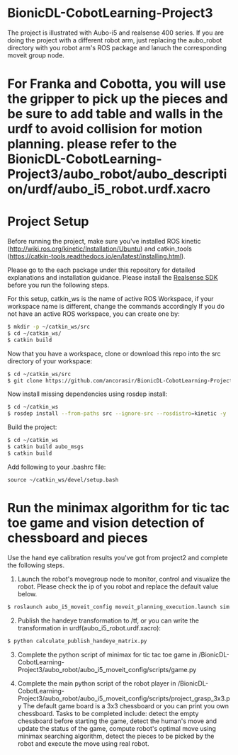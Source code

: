# BionicDL-CobotLearning-Project3
The project is illustrated with Aubo-i5 and realsense 400 series. If you are doing the project with a different robot arm, just replacing the aubo_robot directory with you robot arm's ROS package and lanuch the corresponding moveit group node.

# For Franka and Cobotta, you will use the gripper to pick up the pieces and be sure to add table and walls in the urdf to avoid collision for motion planning. please refer to the BionicDL-CobotLearning-Project3/aubo_robot/aubo_description/urdf/aubo_i5_robot.urdf.xacro

# Project Setup
Before running the project, make sure you've installed ROS kinetic (http://wiki.ros.org/kinetic/Installation/Ubuntu) and catkin_tools (https://catkin-tools.readthedocs.io/en/latest/installing.html).

Please go to the each package under this repository for detailed explanations and installation guidance. Please install the [Realsense SDK](https://realsense.intel.com/sdk-2/#install) before you run the following steps.

For this setup, catkin_ws is the name of active ROS Workspace, if your workspace name is different, change the commands accordingly
If you do not have an active ROS workspace, you can create one by:
```sh
$ mkdir -p ~/catkin_ws/src
$ cd ~/catkin_ws/
$ catkin build
```

Now that you have a workspace, clone or download this repo into the src directory of your workspace:
```sh
$ cd ~/catkin_ws/src
$ git clone https://github.com/ancorasir/BionicDL-CobotLearning-Project3.git
```

Now install missing dependencies using rosdep install:
```sh
$ cd ~/catkin_ws
$ rosdep install --from-paths src --ignore-src --rosdistro=kinetic -y
```

Build the project:
```sh
$ cd ~/catkin_ws
$ catkin build aubo_msgs
$ catkin build
```

Add following to your .bashrc file:
```
source ~/catkin_ws/devel/setup.bash
```

# Run the minimax algorithm for tic tac toe game and vision detection of chessboard and pieces
Use the hand eye calibration results you've got from project2 and complete the following steps.
1. Launch the robot's movegroup node to monitor, control and visualize the robot. Please check the ip of you robot and replace the default value below.
```sh
$ roslaunch aubo_i5_moveit_config moveit_planning_execution.launch sim:=false robot_ip:=192.168.1.102
```

2. Publish the handeye transformation to /tf, or you can write the transformation in urdf(aubo_i5_robot.urdf.xacro):
```sh
$ python calculate_publish_handeye_matrix.py
```

3. Complete the python script of minimax for tic tac toe game in /BionicDL-CobotLearning-Project3/aubo_robot/aubo_i5_moveit_config/scripts/game.py

4. Complete the main python script of the robot player in  /BionicDL-CobotLearning-Project3/aubo_robot/aubo_i5_moveit_config/scripts/project_grasp_3x3.py
The default game board is a 3x3 chessboard or you can print you own chessboard. Tasks to be completed include: detect the empty chessboard before starting the game, detect the human's move and update the status of the game, compute robot's optimal move using minimax searching algorithm, detect the pieces to be picked by the robot and execute the move using real robot.
